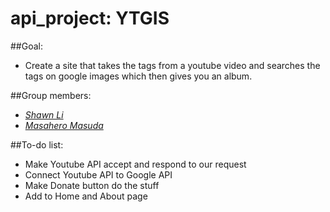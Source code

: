 # api_project: YTGIS

##Goal:
  * Create a site that takes the tags from a youtube video and searches the tags on google images which then gives you an album.

##Group members:
  - *[Shawn Li]("https://github.com/TyranitarShawn")*
  - *[Masahero Masuda]("https://github.com/Masa13")*

##To-do list:
  - Make Youtube API accept and respond to our request
  - Connect Youtube API to Google API
  - Make Donate button do the stuff
  - Add to Home and About page
